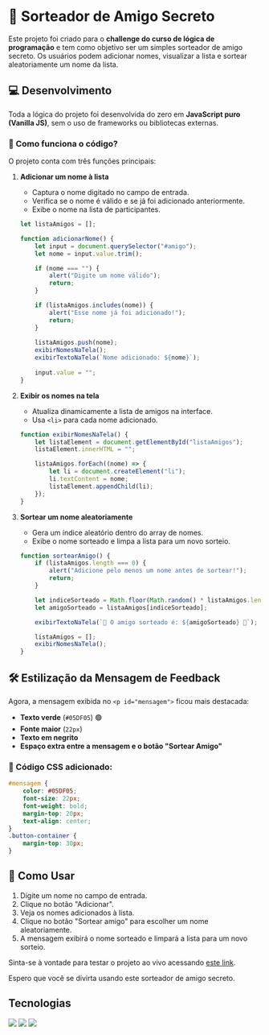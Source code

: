 # 🎁 Sorteador de Amigo Secreto  

Este projeto foi criado para o **challenge do curso de lógica de programação** e tem como objetivo ser um simples sorteador de amigo secreto. Os usuários podem adicionar nomes, visualizar a lista e sortear aleatoriamente um nome da lista.  

## 💻 Desenvolvimento  

Toda a lógica do projeto foi desenvolvida do zero em **JavaScript puro (Vanilla JS)**, sem o uso de frameworks ou bibliotecas externas.  

### 📝 Como funciona o código?  

O projeto conta com três funções principais:  

1. **Adicionar um nome à lista**  
   - Captura o nome digitado no campo de entrada.  
   - Verifica se o nome é válido e se já foi adicionado anteriormente.  
   - Exibe o nome na lista de participantes.  

   ```js
   let listaAmigos = [];

   function adicionarNome() {
       let input = document.querySelector("#amigo");
       let nome = input.value.trim();

       if (nome === "") {
           alert("Digite um nome válido");
           return;
       }

       if (listaAmigos.includes(nome)) {
           alert("Esse nome já foi adicionado!");
           return;    
       }
       
       listaAmigos.push(nome);
       exibirNomesNaTela();
       exibirTextoNaTela(`Nome adicionado: ${nome}`);
       
       input.value = "";
   }
   ```

2. **Exibir os nomes na tela**  
   - Atualiza dinamicamente a lista de amigos na interface.  
   - Usa `<li>` para cada nome adicionado.  

   ```js
   function exibirNomesNaTela() {
       let listaElement = document.getElementById("listaAmigos");
       listaElement.innerHTML = "";

       listaAmigos.forEach((nome) => {
           let li = document.createElement("li");
           li.textContent = nome;
           listaElement.appendChild(li);
       });
   }
   ```

3. **Sortear um nome aleatoriamente**  
   - Gera um índice aleatório dentro do array de nomes.  
   - Exibe o nome sorteado e limpa a lista para um novo sorteio.  

   ```js
   function sortearAmigo() {
       if (listaAmigos.length === 0) {
           alert("Adicione pelo menos um nome antes de sortear!");
           return;
       }

       let indiceSorteado = Math.floor(Math.random() * listaAmigos.length);
       let amigoSorteado = listaAmigos[indiceSorteado];

       exibirTextoNaTela(`🎉 O amigo sorteado é: ${amigoSorteado} 🎉`);

       listaAmigos = [];
       exibirNomesNaTela();
   }
   ```

## 🛠️ Estilização da Mensagem de Feedback  
Agora, a mensagem exibida no `<p id="mensagem">` ficou mais destacada:  
- **Texto verde** (`#05DF05`) 🟢  
- **Fonte maior** (`22px`)  
- **Texto em negrito**  
- **Espaço extra entre a mensagem e o botão "Sortear Amigo"**  

### 🌟 Código CSS adicionado:  
```css
#mensagem {
    color: #05DF05;
    font-size: 22px;
    font-weight: bold;
    margin-top: 20px;
    text-align: center;
}
.button-container {
    margin-top: 30px;
}
```

## 🚀 Como Usar  
1. Digite um nome no campo de entrada.  
2. Clique no botão "Adicionar".  
3. Veja os nomes adicionados à lista.  
4. Clique no botão "Sortear amigo" para escolher um nome aleatoriamente.  
5. A mensagem exibirá o nome sorteado e limpará a lista para um novo sorteio.  


Sinta-se à vontade para testar o projeto ao vivo acessando [este link](https://challenge-grocha.vercel.app/).

Espero que você se divirta usando este sorteador de amigo secreto.

## Tecnologias
<div>
  <img src="https://img.shields.io/badge/HTML-239120?style=for-the-badge&logo=html5&logoColor=white">
  <img src="https://img.shields.io/badge/CSS-239120?&style=for-the-badge&logo=css3&logoColor=white">
  <img src="https://img.shields.io/badge/JavaScript-F7DF1E?style=for-the-badge&logo=javascript&logoColor=black">
</div>
